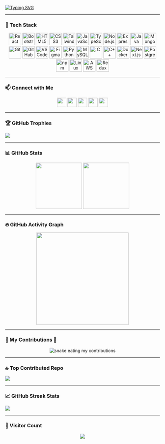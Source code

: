 [![Typing SVG](https://readme-typing-svg.herokuapp.com?font=Ubuntu&weight=800&size=50&pause=500&color=BA55D3&background=F7FFAC00&center=true&vCenter=true&width=1080&height=300&lines=%E2%9C%8B+Hi+there!;I+am+Ebrahim+Hossain!;A+Full+Stack+Developer+%26+Learner!;Welcome+to+my+profile!+%E2%9A%A1%F0%9F%94%A5)](https://git.io/typing-svg)

---

### 🚀 Tech Stack

<div align="center">
  <img src="https://cdn.jsdelivr.net/gh/devicons/devicon/icons/react/react-original.svg" height="40" alt="React" />
  <img src="https://cdn.jsdelivr.net/gh/devicons/devicon/icons/bootstrap/bootstrap-original.svg" height="40" alt="Bootstrap" />
  <img src="https://cdn.jsdelivr.net/gh/devicons/devicon/icons/html5/html5-original.svg" height="40" alt="HTML5" />
  <img src="https://cdn.jsdelivr.net/gh/devicons/devicon/icons/css3/css3-original.svg" height="40" alt="CSS3" />
  <img src="https://skillicons.dev/icons?i=tailwind" height="40" alt="Tailwind CSS" />
  <img src="https://cdn.jsdelivr.net/gh/devicons/devicon/icons/javascript/javascript-original.svg" height="40" alt="JavaScript" />
  <img src="https://cdn.jsdelivr.net/gh/devicons/devicon/icons/typescript/typescript-original.svg" height="40" alt="TypeScript" />
  <img src="https://cdn.jsdelivr.net/gh/devicons/devicon/icons/nodejs/nodejs-original.svg" height="40" alt="Node.js" />
  <img src="https://cdn.jsdelivr.net/gh/devicons/devicon/icons/express/express-original.svg" height="40" alt="Express" />
  <img src="https://cdn.jsdelivr.net/gh/devicons/devicon/icons/java/java-original.svg" height="40" alt="Java" />
  <img src="https://cdn.jsdelivr.net/gh/devicons/devicon/icons/mongodb/mongodb-original.svg" height="40" alt="MongoDB" />
  <img src="https://cdn.jsdelivr.net/gh/devicons/devicon/icons/git/git-original.svg" height="40" alt="Git" />
  <img src="https://cdn.jsdelivr.net/gh/devicons/devicon/icons/github/github-original.svg" height="40" alt="GitHub" />
  <img src="https://cdn.jsdelivr.net/gh/devicons/devicon/icons/vscode/vscode-original.svg" height="40" alt="VS Code" />
  <img src="https://cdn.jsdelivr.net/gh/devicons/devicon/icons/figma/figma-original.svg" height="40" alt="Figma" />
  <img src="https://cdn.jsdelivr.net/gh/devicons/devicon/icons/python/python-original.svg" height="40" alt="Python" />
  <img src="https://cdn.jsdelivr.net/gh/devicons/devicon/icons/mysql/mysql-original.svg" height="40" alt="MySQL" />
  <img src="https://cdn.jsdelivr.net/gh/devicons/devicon/icons/c/c-original.svg" height="40" alt="C" />
  <img src="https://cdn.jsdelivr.net/gh/devicons/devicon/icons/cplusplus/cplusplus-original.svg" height="40" alt="C++" />
  <img src="https://skillicons.dev/icons?i=docker" height="40" alt="Docker" />
  <img src="https://cdn.jsdelivr.net/gh/devicons/devicon/icons/nextjs/nextjs-original.svg" height="40" alt="Next.js" />
  <img src="https://cdn.jsdelivr.net/gh/devicons/devicon/icons/postgresql/postgresql-original.svg" height="40" alt="PostgreSQL" />
  <img src="https://cdn.jsdelivr.net/gh/devicons/devicon/icons/npm/npm-original-wordmark.svg" height="40" alt="npm" />
  <img src="https://cdn.jsdelivr.net/gh/devicons/devicon/icons/linux/linux-original.svg" height="40" alt="Linux" />
  <img src="https://skillicons.dev/icons?i=aws" height="40" alt="AWS" />
  <img src="https://cdn.jsdelivr.net/gh/devicons/devicon/icons/redux/redux-original.svg" height="40" alt="Redux" />
</div>

---

### 📫 Connect with Me

<div align="center">
  <a href="https://linkedin.com/in/connect-alamin"><img src="https://img.shields.io/static/v1?message=LinkedIn&logo=linkedin&label=&color=0077B5&logoColor=white&labelColor=&style=for-the-badge" height="30"/></a>
  <a href="mailto:connect.alamin@outlook.com"><img src="https://img.shields.io/static/v1?message=Gmail&logo=gmail&label=&color=D14836&logoColor=white&labelColor=&style=for-the-badge" height="30"/></a>
  <a href="https://wa.me/your-number"><img src="https://img.shields.io/static/v1?message=WhatsApp&logo=whatsapp&label=&color=25D366&logoColor=white&labelColor=&style=for-the-badge" height="30"/></a>
  <a href="https://t.me/your-telegram"><img src="https://img.shields.io/static/v1?message=Telegram&logo=telegram&label=&color=2CA5E0&logoColor=white&labelColor=&style=for-the-badge" height="30"/></a>
  <a href="https://connect-alamin.vercel.app"><img src="https://img.shields.io/static/v1?message=Portfolio&logo=githubpages&label=&color=222222&logoColor=white&labelColor=&style=for-the-badge" height="30"/></a>
</div>

---

### 🏆 GitHub Trophies
![](https://github-profile-trophy.vercel.app/?username=ebrahim-77&theme=dracula&no-frame=false&no-bg=false&margin-w=4)

---

### 📊 GitHub Stats

<div align="center">
  <img src="https://github-readme-stats.vercel.app/api/top-langs?username=ebrahim-77&layout=compact&theme=dracula&langs_count=6&hide_border=false" height="150"/>
  <img src="https://github-readme-stats.vercel.app/api?username=ebrahim-77&show_icons=true&count_private=true&theme=dracula&hide_border=false" height="150"/>
</div>

---

### 🔥 GitHub Activity Graph

<div align="center">
  <img src="https://github-readme-activity-graph.vercel.app/graph?username=ebrahim-77&theme=dracula&area=true&radius=16" height="300"/>
</div>

---

### 🐍 My Contributions 🐍

<div align="center">
    <img alt="snake eating my contributions" src="https://github.com/ebrahim-77/ebrahim-77/blob/output/github-contribution-grid-snake.svg" />
</div>

---

### 🔝 Top Contributed Repo
![](https://github-contributor-stats.vercel.app/api?username=ebrahim-77&limit=5&theme=dark&combine_all_yearly_contributions=true)

---

### 📈 GitHub Streak Stats
![](https://github-readme-streak-stats.herokuapp.com/?user=ebrahim-77&theme=dracula&hide_border=false)

---

### 👀 Visitor Count

<div align="center">
  <img src="https://profile-counter.glitch.me/ebrahim-77/count.svg?" />
</div>
